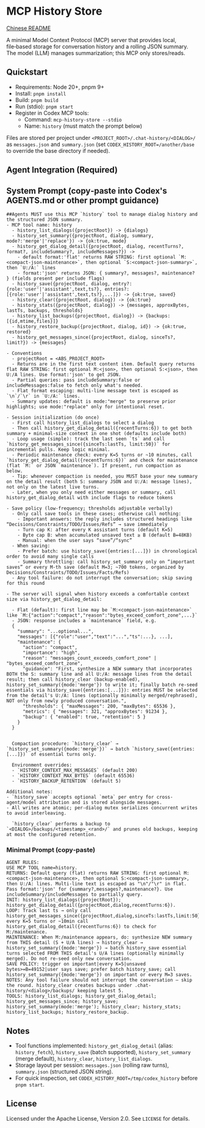 # MCP History Store

[Chinese README](README.zh-CN.md)

A minimal Model Context Protocol (MCP) server that provides local, file‑based storage for conversation history and a rolling JSON summary. The model (LLM) manages summarization; this MCP only stores/reads.

## Quickstart
- Requirements: Node 20+, pnpm 9+
- Install: `pnpm install`
- Build: `pnpm build`
- Run (stdio): `pnpm start`
- Register in Codex MCP tools:
  - Command: `mcp-history-store --stdio`
  - Name: `history` (must match the prompt below)

Files are stored per project under `<PROJECT_ROOT>/.chat-history/<DIALOG>/` as `messages.json` and `summary.json` (set `CODEX_HISTORY_ROOT=/another/base` to override the base directory if needed).

## Agent Integration (Required)

## System Prompt (copy‑paste into Codex's AGENTS.md or other prompt guidance)
```text
##Agents MUST use this MCP `history` tool to manage dialog history and the structured JSON summary.
- MCP tool name: history
  - history_list_dialogs({projectRoot}) -> {dialogs}
  - history_set_summary({projectRoot, dialog, summary, mode?:'merge'|'replace'}) -> {ok:true, mode}
  - history_get_dialog_detail({projectRoot, dialog, recentTurns?, format?, includeSummary?, includeMessages?}) ->
    - default format:'flat' returns RAW STRING: first optional `M:<compact-json-maintenance>`, then optional `S:<compact-json-summary>`, then `U:/A:` lines
    - format:'json' returns JSON: { summary?, messages?, maintenance? } (fields present per include flags)
  - history_save({projectRoot, dialog, entry?:{role:'user'|'assistant',text,ts?}, entries?:[{role:'user'|'assistant',text,ts?},...]}) -> {ok:true, saved}
  - history_clear({projectRoot, dialog}) -> {ok:true}
  - history_stats({projectRoot, dialog}) -> {messages, approxBytes, lastTs, backups, thresholds}
  - history_list_backups({projectRoot, dialog}) -> {backups:[{id,mtime,files}]}
  - history_restore_backup({projectRoot, dialog, id}) -> {ok:true, restored}
  - history_get_messages_since({projectRoot, dialog, sinceTs?, limit?}) -> {messages}

- Conventions
  - projectRoot = <ABS_PROJECT_ROOT>
  - Returns are in the first text content item. Default query returns flat RAW STRING: first optional M:<json>, then optional S:<json>, then U:/A lines. Use format:'json' to get JSON.
  - Partial queries: pass includeSummary:false or includeMessages:false to fetch only what's needed.
  - Flat format escaping: multi-line message text is escaped as `\n`/`\r` in `U:/A:` lines.
  - Summary updates: default is mode:"merge" to preserve prior highlights; use mode:"replace" only for intentional reset.

- Session initialization (do once)
  - First call history_list_dialogs to select a dialog
  - Then call history_get_dialog_detail({recentTurns:6}) to get both summary + minimal-size context in one shot (defaults include both)
  - Loop usage (simple): track the last seen `ts` and call `history_get_messages_since({sinceTs:lastTs, limit:50})` for incremental pulls. Keep logic minimal.
  - Periodic maintenance check: every K=5 turns or ~10 minutes, call `history_get_dialog_detail({recentTurns:6})` and check for maintenance (flat `M:` or JSON `maintenance`). If present, run compaction as below.
  - Tip: whenever compaction is needed, you MUST base your new summary on the detail result (both S: summary JSON and U:/A: message lines), not only on the latest live turns.
  - Later, when you only need either messages or summary, call history_get_dialog_detail with include flags to reduce tokens

- Save policy (low-frequency; thresholds adjustable verbally)
  - Only call save tools in these cases; otherwise call nothing:
    - Important answers: the reply includes structured headings like “Decisions/Constraints/TODO/Issues/Refs” → save immediately
    - Turn cap K: after every K assistant turns (default K=5)
    - Byte cap B: when accumulated unsaved text ≥ B (default B=48KB)
    - Manual: when the user says “save”/“sync”
  - When saving:
    - Prefer batch: use history_save({entries:[...]}) in chronological order to avoid many single calls
    - Summary throttling: call history_set_summary only on “important saves” or every M-th save (default M=3; ~700 tokens, organized by Decisions/Constraints/TODO/Issues/Facts/Refs)
  - Any tool failure: do not interrupt the conversation; skip saving for this round

- The server will signal when history exceeds a comfortable context size via history_get_dialog_detail:

  - Flat (default): first line may be `M:<compact-json-maintenance>` like `M:{"action":"compact","reason":"bytes_exceed_comfort_zone",...}`
  - JSON: response includes a `maintenance` field, e.g.
  {
    "summary": "...optional...",
    "messages": [{"role":"user","text":"...","ts":...}, ...],
    "maintenance": {
      "action": "compact",
      "importance": "high",
      "reason": "messages_count_exceeds_comfort_zone" | "bytes_exceed_comfort_zone",
      "guidance": "First, synthesize a NEW summary that incorporates BOTH the S: summary line and all U:/A: message lines from the detail result; then call history_clear (backup-enabled), history_set_summary({mode:'merge'}) to write it; finally batch re-seed essentials via history_save({entries:[...]}): entries MUST be selected from the detail's U:/A: lines (optionally minimally merged/rephrased), NOT only from newly produced conversation.",
      "thresholds": { "maxMessages": 200, "maxBytes": 65536 },
      "metrics": { "messages": 321, "approxBytes": 91234 },
      "backup": { "enabled": true, "retention": 5 }
    }
  }


  Compaction procedure: `history_clear` → `history_set_summary({mode:'merge'})` → batch `history_save({entries:[...]})` of essential turns only.

  Environment overrides:
  - `HISTORY_CONTEXT_MAX_MESSAGES` (default 200)
  - `HISTORY_CONTEXT_MAX_BYTES` (default 65536)
  - `HISTORY_BACKUP_RETENTION` (default 5)

Additional notes:
- `history_save` accepts optional `meta` per entry for cross-agent/model attribution and is stored alongside messages.
- All writes are atomic; per-dialog mutex serializes concurrent writes to avoid interleaving.

  `history_clear` performs a backup to `<DIALOG>/backups/<timestamp>_<rand>/` and prunes old backups, keeping at most the configured retention.
```

### Minimal Prompt (copy‑paste)
```text
AGENT RULES:
USE MCP TOOL name=history.
RETURNS: Default query (flat) returns RAW STRING: first optional M:<compact-json-maintenance>, then optional S:<compact-json-summary>, then U:/A: lines. Multi-line text is escaped as "\n"/"\r" in flat. Pass format:'json' for {summary?,messages?,maintenance?}. Use includeSummary/includeMessages to partially query.
INIT: history_list_dialogs({projectRoot}); history_get_dialog_detail({projectRoot,dialog,recentTurns:6}).
LOOP: Track last ts → only call history_get_messages_since({projectRoot,dialog,sinceTs:lastTs,limit:50}); every K=5 turns or ~10min call history_get_dialog_detail({recentTurns:6}) to check for M:/maintenance.
MAINTENANCE: When M:/maintenance appears, do: synthesize NEW summary from THIS detail (S + U/A lines) → history_clear → history_set_summary({mode:'merge'}) → batch history_save essential turns selected FROM THIS detail's U/A lines (optionally minimally merged). Do not re-seed only new conversation.
SAVE POLICY: trigger on important|every K=5|unsaved bytes>=B=49152|user says save; prefer batch history_save; call history_set_summary({mode:'merge'}) on important or every M=3 saves.
NOTES: Any tool failure should not interrupt the conversation — skip the round. history_clear creates backups under .chat-history/<dialog>/backups/ keeping latest 5.
TOOLS: history_list_dialogs; history_get_dialog_detail; history_get_messages_since; history_save; history_set_summary(mode:'merge'); history_clear; history_stats; history_list_backups; history_restore_backup.
```

## Notes
- Tool functions implemented: `history_get_dialog_detail` (alias: `history_fetch`), `history_save` (batch supported), `history_set_summary` (merge default), `history_clear`, `history_list_dialogs`.
- Storage layout per session: `messages.json` (rolling raw turns), `summary.json` (structured JSON string).
- For quick inspection, set `CODEX_HISTORY_ROOT=/tmp/codex_history` before `pnpm start`.

## License
Licensed under the Apache License, Version 2.0. See `LICENSE` for details.

 
